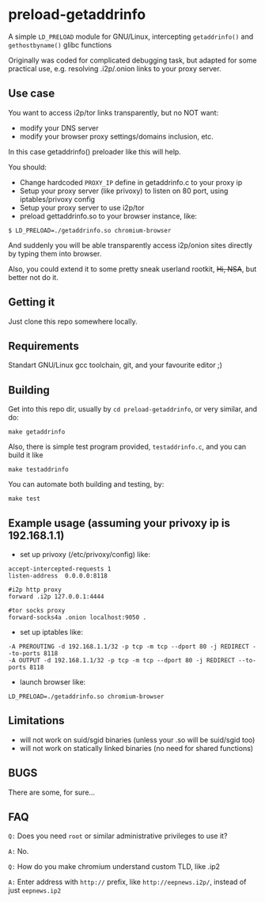preload-getaddrinfo
===================

A simple `LD_PRELOAD` module for GNU/Linux, intercepting `getaddrinfo()` and `gethostbyname()` glibc functions

Originally was coded for complicated debugging task, but adapted 
for some practical use, e.g. resolving .i2p/.onion links to your proxy server.

Use case
--------
You want to access i2p/tor links transparently, but no NOT want:
- modify your DNS server
- modify your browser proxy settings/domains inclusion, etc.

In this case getaddrinfo() preloader like this will help.

You should:
- Change hardcoded `PROXY_IP` define in getaddrinfo.c to your proxy ip
- Setup your proxy server (like privoxy) to listen on 80 port, using iptables/privoxy config
- Setup your proxy server to use i2p/tor
- preload gettaddrinfo.so to your browser instance, like:
````
$ LD_PRELOAD=./getaddrinfo.so chromium-browser
````

And suddenly you will be able transparently access i2p/onion sites directly by typing them into browser.
 
Also, you could extend it to some pretty sneak userland rootkit, ~~Hi, NSA~~, but better not do it.

Getting it
----------
Just clone this repo somewhere locally.

Requirements
------------
Standart GNU/Linux gcc toolchain, git, and your favourite editor ;)

Building
--------
Get into this repo dir, usually by `cd preload-getaddrinfo`, or very similar, and do:
````
make getaddrinfo
````

Also, there is simple test program provided, `testaddrinfo.c`, and you can build it like

````
make testaddrinfo
````

You can automate both building and testing, by:
````
make test
````

Example usage (assuming your privoxy ip is 192.168.1.1)
-------------------------------------------------------

- set up privoxy (/etc/privoxy/config) like:

````
accept-intercepted-requests 1
listen-address  0.0.0.0:8118

#i2p http proxy
forward .i2p 127.0.0.1:4444 

#tor socks proxy
forward-socks4a .onion localhost:9050 .
````

- set up iptables like:

````
-A PREROUTING -d 192.168.1.1/32 -p tcp -m tcp --dport 80 -j REDIRECT --to-ports 8118
-A OUTPUT -d 192.168.1.1/32 -p tcp -m tcp --dport 80 -j REDIRECT --to-ports 8118
````

- launch browser like:

````
LD_PRELOAD=./getaddrinfo.so chromium-browser
````

Limitations
------------
- will not work on suid/sgid binaries (unless your .so will be suid/sgid too)
- will not work on statically linked binaries (no need for shared functions)



BUGS
------------
There are some, for sure...


FAQ
---
`Q:` Does you need `root` or similar administrative privileges to use it?

`A:` No.

`Q:` How do you make chromium understand custom TLD, like .ip2

`A:` Enter address with `http://` prefix, like `http://eepnews.i2p/`, instead of just `eepnews.ip2`


